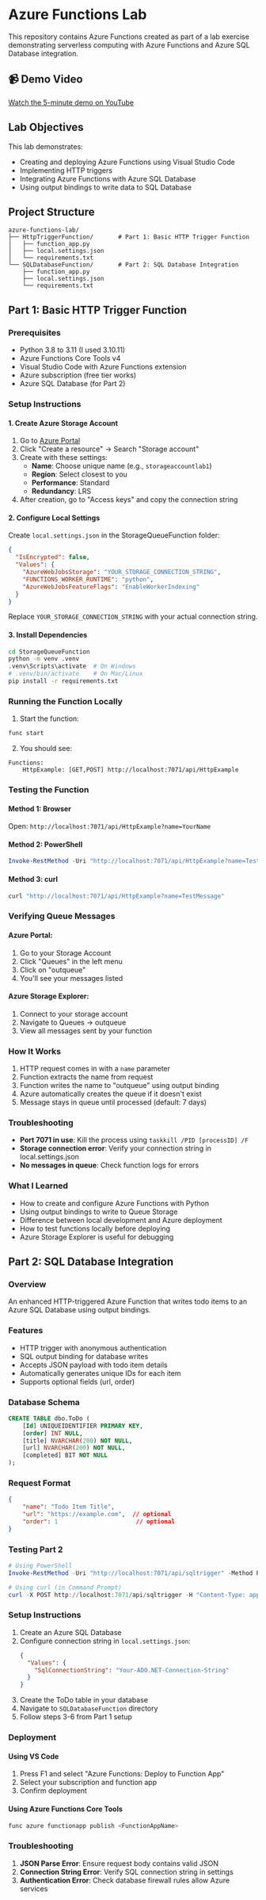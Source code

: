 # Azure Functions Lab

This repository contains Azure Functions created as part of a lab exercise demonstrating serverless computing with Azure Functions and Azure SQL Database integration.

## 📹 Demo Video

[Watch the 5-minute demo on YouTube](https://youtu.be/hAErAQAwXW0)

## Lab Objectives

This lab demonstrates:
- Creating and deploying Azure Functions using Visual Studio Code
- Implementing HTTP triggers
- Integrating Azure Functions with Azure SQL Database
- Using output bindings to write data to SQL Database

## Project Structure

```
azure-functions-lab/
├── HttpTriggerFunction/       # Part 1: Basic HTTP Trigger Function
│   ├── function_app.py
│   ├── local.settings.json
│   └── requirements.txt
└── SQLDatabaseFunction/       # Part 2: SQL Database Integration
    ├── function_app.py
    ├── local.settings.json
    └── requirements.txt
```

## Part 1: Basic HTTP Trigger Function

### Prerequisites
- Python 3.8 to 3.11 (I used 3.10.11)
- Azure Functions Core Tools v4
- Visual Studio Code with Azure Functions extension
- Azure subscription (free tier works)
- Azure SQL Database (for Part 2)

### Setup Instructions

#### 1. Create Azure Storage Account
1. Go to [Azure Portal](https://portal.azure.com)
2. Click "Create a resource" → Search "Storage account"
3. Create with these settings:
   - **Name**: Choose unique name (e.g., `storageaccountlab1`)
   - **Region**: Select closest to you
   - **Performance**: Standard
   - **Redundancy**: LRS
4. After creation, go to "Access keys" and copy the connection string

#### 2. Configure Local Settings
Create `local.settings.json` in the StorageQueueFunction folder:
```json
{
  "IsEncrypted": false,
  "Values": {
    "AzureWebJobsStorage": "YOUR_STORAGE_CONNECTION_STRING",
    "FUNCTIONS_WORKER_RUNTIME": "python",
    "AzureWebJobsFeatureFlags": "EnableWorkerIndexing"
  }
}
```
Replace `YOUR_STORAGE_CONNECTION_STRING` with your actual connection string.

#### 3. Install Dependencies
```bash
cd StorageQueueFunction
python -m venv .venv
.venv\Scripts\activate  # On Windows
# .venv/bin/activate    # On Mac/Linux
pip install -r requirements.txt
```

### Running the Function Locally

1. Start the function:
```bash
func start
```

2. You should see:
```
Functions:
    HttpExample: [GET,POST] http://localhost:7071/api/HttpExample
```

### Testing the Function

#### Method 1: Browser
Open: `http://localhost:7071/api/HttpExample?name=YourName`

#### Method 2: PowerShell
```powershell
Invoke-RestMethod -Uri "http://localhost:7071/api/HttpExample?name=TestMessage"
```

#### Method 3: curl
```bash
curl "http://localhost:7071/api/HttpExample?name=TestMessage"
```

### Verifying Queue Messages

#### Azure Portal:
1. Go to your Storage Account
2. Click "Queues" in the left menu
3. Click on "outqueue"
4. You'll see your messages listed

#### Azure Storage Explorer:
1. Connect to your storage account
2. Navigate to Queues → outqueue
3. View all messages sent by your function

### How It Works
1. HTTP request comes in with a `name` parameter
2. Function extracts the name from request
3. Function writes the name to "outqueue" using output binding
4. Azure automatically creates the queue if it doesn't exist
5. Message stays in queue until processed (default: 7 days)

### Troubleshooting
- **Port 7071 in use**: Kill the process using `taskkill /PID [processID] /F`
- **Storage connection error**: Verify your connection string in local.settings.json
- **No messages in queue**: Check function logs for errors

### What I Learned
- How to create and configure Azure Functions with Python
- Using output bindings to write to Queue Storage
- Difference between local development and Azure deployment
- How to test functions locally before deploying
- Azure Storage Explorer is useful for debugging

## Part 2: SQL Database Integration

### Overview
An enhanced HTTP-triggered Azure Function that writes todo items to an Azure SQL Database using output bindings.

### Features
- HTTP trigger with anonymous authentication
- SQL output binding for database writes
- Accepts JSON payload with todo item details
- Automatically generates unique IDs for each item
- Supports optional fields (url, order)

### Database Schema
```sql
CREATE TABLE dbo.ToDo (
    [Id] UNIQUEIDENTIFIER PRIMARY KEY,
    [order] INT NULL,
    [title] NVARCHAR(200) NOT NULL,
    [url] NVARCHAR(200) NOT NULL,
    [completed] BIT NOT NULL
);
```

### Request Format
```json
{
    "name": "Todo Item Title",
    "url": "https://example.com",  // optional
    "order": 1                      // optional
}
```

### Testing Part 2
```powershell
# Using PowerShell
Invoke-RestMethod -Uri "http://localhost:7071/api/sqltrigger" -Method POST -ContentType "application/json" -Body '{"name":"Test Item","url":"www.beexxl.com","order":69}'

# Using curl (in Command Prompt)
curl -X POST http://localhost:7071/api/sqltrigger -H "Content-Type: application/json" -d "{\"name\":\"Test Item\"}"
```

### Setup Instructions

1. Create an Azure SQL Database
2. Configure connection string in `local.settings.json`:
   ```json
   {
     "Values": {
       "SqlConnectionString": "Your-ADO.NET-Connection-String"
     }
   }
   ```
3. Create the ToDo table in your database
4. Navigate to `SQLDatabaseFunction` directory
5. Follow steps 3-6 from Part 1 setup

### Deployment

#### Using VS Code
1. Press F1 and select "Azure Functions: Deploy to Function App"
2. Select your subscription and function app
3. Confirm deployment

#### Using Azure Functions Core Tools
```bash
func azure functionapp publish <FunctionAppName>
```

### Troubleshooting

1. **JSON Parse Error**: Ensure request body contains valid JSON
2. **Connection String Error**: Verify SQL connection string in settings
3. **Authentication Error**: Check database firewall rules allow Azure services
